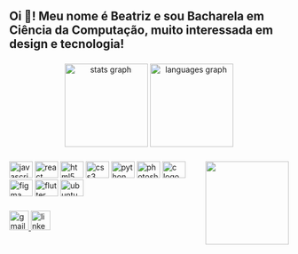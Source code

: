 <h2 align="left">Oi 👋! Meu nome é Beatriz e sou Bacharela em Ciência da Computação, muito interessada em design e tecnologia! </h2>

###

<div align="center">
  <img src="https://github-readme-stats-beta-three-12.vercel.app/api?username=biadejesus&&count_private=true&show_icons=true&hide_title=true&theme=radical&include_all_commits=true&border_color="141321"&hide_progress=true" height="150" alt="stats graph"  />
  <img src="https://github-readme-stats-beta-three-12.vercel.app/api/top-langs?username=biadejesus&hide_title=true&layout=compact&hide_progress=true&card_width=320&langs_count=5&theme=radical&hide[Prolog]=true&border_color=pink" height="150" alt="languages graph"  />
</div>

###

<img align="right" height="150" src="https://cdn.discordapp.com/attachments/750769177102516344/1030265541950185472/encomenda_n10_2_1.png"  />

###

<div align="left">
  <img src="https://cdn.jsdelivr.net/gh/devicons/devicon/icons/javascript/javascript-original.svg" height="30" width="42" alt="javascript logo"  />
  <img src="https://cdn.jsdelivr.net/gh/devicons/devicon/icons/react/react-original.svg" height="30" width="42" alt="react logo"  />
  <img src="https://cdn.jsdelivr.net/gh/devicons/devicon/icons/html5/html5-original.svg" height="30" width="42" alt="html5 logo"  />
  <img src="https://cdn.jsdelivr.net/gh/devicons/devicon/icons/css3/css3-original.svg" height="30" width="42" alt="css3 logo"  />
  <img src="https://cdn.jsdelivr.net/gh/devicons/devicon/icons/python/python-original.svg" height="30" width="42" alt="python logo"  />
  <img src="https://cdn.jsdelivr.net/gh/devicons/devicon/icons/photoshop/photoshop-plain.svg" height="30" width="42" alt="photoshop logo"  />
  <img src="https://cdn.jsdelivr.net/gh/devicons/devicon/icons/c/c-original.svg" height="30" width="42" alt="c logo"  />
  <img src="https://cdn.jsdelivr.net/gh/devicons/devicon/icons/figma/figma-original.svg" height="30" width="42" alt="figma logo"  />
  <img src="https://cdn.jsdelivr.net/gh/devicons/devicon/icons/flutter/flutter-original.svg" height="30" width="42" alt="flutter logo"  />
  <img src="https://cdn.jsdelivr.net/gh/devicons/devicon/icons/ubuntu/ubuntu-plain.svg" height="30" width="42" alt="ubuntu logo"  />
</div>

###

<div align="left">
  <a href="beatriz.jesus.costa@gmai.com" target="_blank">
    <img src="https://img.shields.io/static/v1?message=Gmail&logo=gmail&label=&color=D14836&logoColor=white&labelColor=&style=for-the-badge" height="35" alt="gmail logo"  />
  </a>
  <a href="https://www.linkedin.com/in/biadejesus/" target="_blank">
    <img src="https://img.shields.io/static/v1?message=LinkedIn&logo=linkedin&label=&color=0077B5&logoColor=white&labelColor=&style=for-the-badge" height="35" alt="linkedin logo"  />
  </a>
</div>

###

<br clear="both">


###
